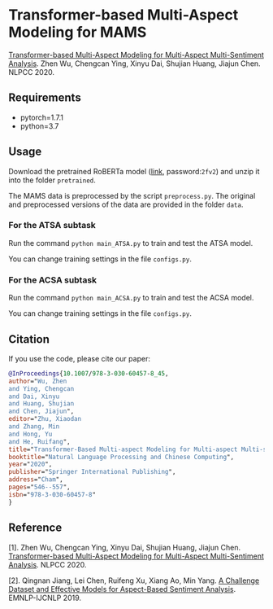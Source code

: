 # Transformer-based Multi-Aspect Modeling for MAMS
[Transformer-based Multi-Aspect Modeling for Multi-Aspect Multi-Sentiment Analysis](https://arxiv.org/abs/2011.00476). Zhen Wu, Chengcan Ying, Xinyu Dai, Shujian Huang, Jiajun Chen. NLPCC 2020.

## Requirements
* pytorch=1.7.1
* python=3.7

## Usage
Download the pretrained RoBERTa model ([link](https://pan.baidu.com/s/1i-5qCJ57Cx46NysQdiXUWA), password:`2fv2`) and unzip it into the folder `pretrained`.

The MAMS data is preprocessed by the script `preprocess.py`. The original and preprocessed versions of the data are provided in the folder `data`. 

### For the ATSA subtask
Run the command `python main_ATSA.py` to train and test the ATSA model.

You can change training settings in the file `configs.py`.

### For the ACSA subtask
Run the command `python main_ACSA.py` to train and test the ACSA model.

You can change training settings in the file `configs.py`.

## Citation
If you use the code, please cite our paper:

```bibtex
@InProceedings{10.1007/978-3-030-60457-8_45,
author="Wu, Zhen
and Ying, Chengcan
and Dai, Xinyu
and Huang, Shujian
and Chen, Jiajun",
editor="Zhu, Xiaodan
and Zhang, Min
and Hong, Yu
and He, Ruifang",
title="Transformer-Based Multi-aspect Modeling for Multi-aspect Multi-sentiment Analysis",
booktitle="Natural Language Processing and Chinese Computing",
year="2020",
publisher="Springer International Publishing",
address="Cham",
pages="546--557",
isbn="978-3-030-60457-8"
}
```

## Reference
[1]. Zhen Wu, Chengcan Ying, Xinyu Dai, Shujian Huang, Jiajun Chen. [Transformer-based Multi-Aspect Modeling for Multi-Aspect Multi-Sentiment Analysis](https://arxiv.org/abs/2011.00476). NLPCC 2020.

[2]. Qingnan Jiang, Lei Chen, Ruifeng Xu, Xiang Ao, Min Yang. [A Challenge Dataset and Effective Models for Aspect-Based Sentiment Analysis](https://www.aclweb.org/anthology/D19-1654.pdf). EMNLP-IJCNLP 2019.